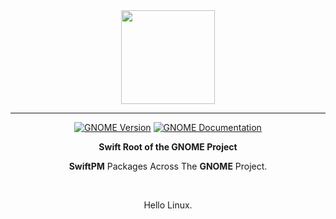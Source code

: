 <!-- markdownlint-configure-file {
  "MD013": {
    "code_blocks": false,
    "tables": false
  },
  "MD033": false,
  "MD041": false
} -->

<div align="center">
  
<img width="150" src="https://github.com/wabiverse/GNOME/assets/18516968/6474aa4c-ccfe-45cb-8ffb-f64d983109c5">

<hr>

[![GNOME Version][gnome-version-badge]][gnome-github]
[![GNOME Documentation][read-the-docs-badge]][read-the-docs]

**Swift Root of the GNOME Project**
<br/>

**SwiftPM** Packages Across The **GNOME** Project.

<br/>

Hello Linux.

<br/>

<!-- ![CosmosSpace (version)]() -->

[gnome-github]: https://github.com/wabiverse/GNOME
[gnome-version-badge]: https://img.shields.io/badge/version-TBD-brightgreen

<!-- ![CosmosSpace (documentation)]() -->

[read-the-docs]: https://github.com/wabiverse/GNOME
[read-the-docs-badge]: https://img.shields.io/badge/docs-soon-orange
